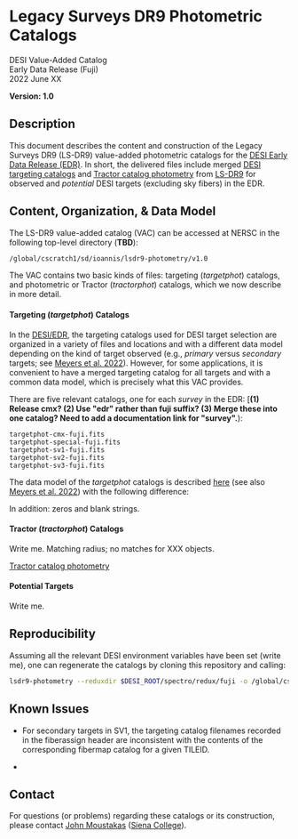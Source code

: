 Legacy Surveys DR9 Photometric Catalogs
=======================================

DESI Value-Added Catalog  
Early Data Release (Fuji)  
2022 June XX  

**Version: 1.0**

Description
-----------

This document describes the content and construction of the Legacy Surveys DR9
(LS-DR9) value-added photometric catalogs for the [DESI Early Data Release
(EDR)](https://data.desi.lbl.gov/public/edr). In short, the delivered files
include merged [DESI targeting
catalogs](https://desidatamodel.readthedocs.io/en/latest/DESI_TARGET/TARG_DIR/DR/VERSION/targets/PHASE/RESOLVE/OBSCON/PHASEtargets-OBSCON-RESOLVE-hp-HP.html#hdu1)
and [Tractor catalog
photometry](https://www.legacysurvey.org/dr9/description/#tractor-catalogs-1)
from [LS-DR9](https://www.legacysurvey.org/dr9/description) for observed and
*potential* DESI targets (excluding sky fibers) in the EDR.

Content, Organization, & Data Model
-----------------------------------

The LS-DR9 value-added catalog (VAC) can be accessed at NERSC in the following
top-level directory (**TBD**):

```bash
/global/cscratch1/sd/ioannis/lsdr9-photometry/v1.0
```

The VAC contains two basic kinds of files: targeting (*targetphot*) catalogs,
and photometric or Tractor (*tractorphot*) catalogs, which we now describe in
more detail.

#### Targeting (*targetphot*) Catalogs

In the [DESI/EDR](https://data.desi.lbl.gov/public/edr), the targeting catalogs
used for DESI target selection are organized in a variety of files and locations
and with a different data model depending on the kind of target observed (e.g.,
*primary* versus *secondary* targets; see [Meyers et
al. 2022](https://desi.lbl.gov/DocDB/cgi-bin/private/ShowDocument?docid=6693)). However,
for some applications, it is convenient to have a merged targeting catalog for
all targets and with a common data model, which is precisely what this VAC
provides.

There are five relevant catalogs, one for each *survey* in the EDR: [**(1)
Release cmx? (2) Use "edr" rather than fuji suffix? (3) Merge these into one
catalog? Need to add a documentation link for "survey".**):

```
targetphot-cmx-fuji.fits
targetphot-special-fuji.fits
targetphot-sv1-fuji.fits
targetphot-sv2-fuji.fits
targetphot-sv3-fuji.fits
```



The data model of the *targetphot* catalogs is described
[here](https://desidatamodel.readthedocs.io/en/latest/DESI_TARGET/TARG_DIR/DR/VERSION/targets/PHASE/RESOLVE/OBSCON/PHASEtargets-OBSCON-RESOLVE-hp-HP.html#hdu1)
(see also [Meyers et
al. 2022](https://desi.lbl.gov/DocDB/cgi-bin/private/ShowDocument?docid=6693))
with the following difference:

In addition: zeros and blank strings.


#### Tractor (*tractorphot*) Catalogs

Write me. Matching radius; no matches for XXX objects.

[Tractor catalog photometry](https://www.legacysurvey.org/dr9/description/#tractor-catalogs-1)

#### Potential Targets

Write me.

Reproducibility
---------------

Assuming all the relevant DESI environment variables have been set (write me),
one can regenerate the catalogs by cloning this repository and calling:

```bash
lsdr9-photometry --reduxdir $DESI_ROOT/spectro/redux/fuji -o /global/cscratch1/sd/ioannis/photocatalog/fuji --outprefix fuji --mp 32 --targetphot

```

Known Issues
------------

* For secondary targets in SV1, the targeting catalog filenames recorded in the
fiberassign header are inconsistent with the contents of the corresponding
fibermap catalog for a given TILEID.

* 

Contact
-------

For questions (or problems) regarding these catalogs or its construction, please
contact [John Moustakas](jmoustakas@siena.edu) ([Siena
College](https://siena.edu)).


